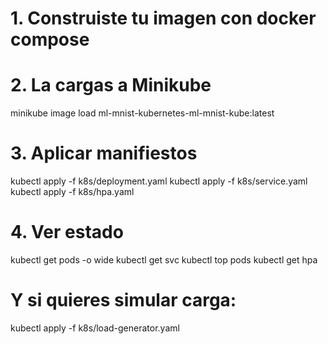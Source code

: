 


# 1. Construiste tu imagen con docker compose
# 2. La cargas a Minikube
minikube image load ml-mnist-kubernetes-ml-mnist-kube:latest

# 3. Aplicar manifiestos
kubectl apply -f k8s/deployment.yaml
kubectl apply -f k8s/service.yaml
kubectl apply -f k8s/hpa.yaml

# 4. Ver estado
kubectl get pods -o wide
kubectl get svc
kubectl top pods
kubectl get hpa

# Y si quieres simular carga:
kubectl apply -f k8s/load-generator.yaml